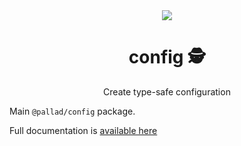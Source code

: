 <div align="center">
    <img src="https://pallad.dev/images/logo.svg" />
	<h1>config 🕵️</h1>
	<p>Create type-safe configuration</p>
</div>

Main `@pallad/config` package.

Full documentation is [available here](https://pallad.dev/config)

